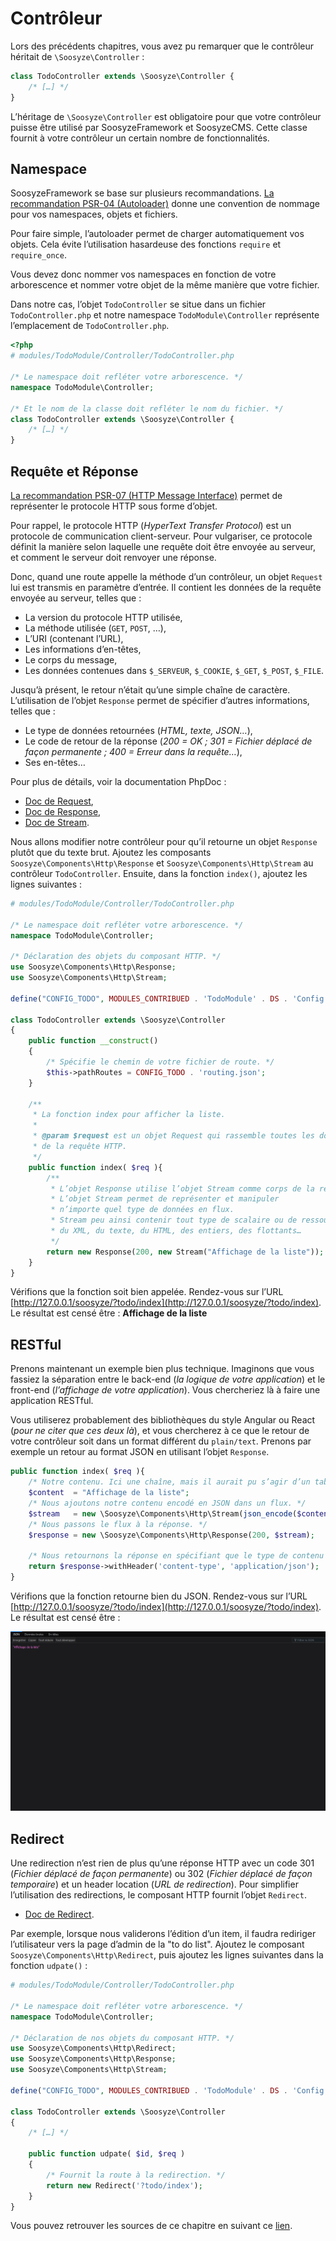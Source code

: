 ﻿# Contrôleur

Lors des précédents chapitres, vous avez pu remarquer que le contrôleur héritait de `\Soosyze\Controller` :

```php
class TodoController extends \Soosyze\Controller { 
    /* […] */
}
```

L’héritage de `\Soosyze\Controller` est obligatoire pour que votre contrôleur puisse être utilisé par SoosyzeFramework et SoosyzeCMS. Cette classe fournit à votre contrôleur un certain nombre de fonctionnalités.

## Namespace

SoosyzeFramework se base sur plusieurs recommandations.
[La recommandation PSR-04 (Autoloader)](https://www.php-fig.org/psr/psr-4/) donne une convention de nommage pour vos namespaces, objets et fichiers.

Pour faire simple, l’autoloader permet de charger automatiquement vos objets. Cela évite l’utilisation hasardeuse des fonctions `require` et `require_once`.

Vous devez donc nommer vos namespaces en fonction de votre arborescence et nommer votre objet de la même manière que votre fichier.

Dans notre cas, l’objet `TodoController` se situe dans un fichier `TodoController.php` et notre namespace `TodoModule\Controller` représente l’emplacement de `TodoController.php`.

```php
<?php
# modules/TodoModule/Controller/TodoController.php

/* Le namespace doit refléter votre arborescence. */
namespace TodoModule\Controller;

/* Et le nom de la classe doit refléter le nom du fichier. */
class TodoController extends \Soosyze\Controller { 
    /* […] */
}
```

## Requête et Réponse

[La recommandation PSR-07 (HTTP Message Interface)](https://www.php-fig.org/psr/psr-7/) permet de représenter le protocole HTTP sous forme d’objet.

Pour rappel, le protocole HTTP (*HyperText Transfer Protocol*) est un protocole de communication client-serveur. Pour vulgariser, ce protocole définit la manière selon laquelle une requête doit être envoyée au serveur, et comment le serveur doit renvoyer une réponse.

Donc, quand une route appelle la méthode d’un contrôleur, un objet `Request` lui est transmis en paramètre d’entrée. Il contient les données de la requête envoyée au serveur, telles que :

* La version du protocole HTTP utilisée,
* La méthode utilisée (`GET`, `POST`, …),
* L’URI (contenant l’URL),
* Les informations d’en-têtes,
* Le corps du message,
* Les données contenues dans `$_SERVEUR`, `$_COOKIE`, `$_GET`, `$_POST`, `$_FILE`.

Jusqu’à présent, le retour n’était qu’une simple chaîne de caractère. L’utilisation de l’objet `Response` permet de spécifier d’autres informations, telles que :

* Le type de données retournées (*HTML, texte, JSON…*),
* Le code de retour de la réponse (*200 = OK ; 301 = Fichier déplacé de façon permanente ; 400 = Erreur dans la requête…*),
* Ses en-têtes…

Pour plus de détails, voir la documentation PhpDoc :

* [Doc de Request](https://api.soosyze.com/Soosyze/Components/Http/Request.html),
* [Doc de Response](https://api.soosyze.com/Soosyze/Components/Http/Response.html),
* [Doc de Stream](https://api.soosyze.com/Soosyze/Components/Http/Stream.html).

Nous allons modifier notre contrôleur pour qu’il retourne un objet `Response` plutôt que du texte brut.
Ajoutez les composants `Soosyze\Components\Http\Response` et `Soosyze\Components\Http\Stream` au contrôleur `TodoController`. Ensuite, dans la fonction `index()`, ajoutez les lignes suivantes :

```php
# modules/TodoModule/Controller/TodoController.php

/* Le namespace doit refléter votre arborescence. */
namespace TodoModule\Controller;

/* Déclaration des objets du composant HTTP. */
use Soosyze\Components\Http\Response;
use Soosyze\Components\Http\Stream;

define("CONFIG_TODO", MODULES_CONTRIBUED . 'TodoModule' . DS . 'Config' . DS);

class TodoController extends \Soosyze\Controller
{
    public function __construct()
    {
        /* Spécifie le chemin de votre fichier de route. */
        $this->pathRoutes = CONFIG_TODO . 'routing.json';
    }

    /**
     * La fonction index pour afficher la liste.
     *
     * @param $request est un objet Request qui rassemble toutes les données
     * de la requête HTTP.
     */
    public function index( $req ){
        /** 
         * L’objet Response utilise l’objet Stream comme corps de la réponse.
         * L’objet Stream permet de représenter et manipuler 
         * n’importe quel type de données en flux.
         * Stream peu ainsi contenir tout type de scalaire ou de ressources comme du JSON, 
         * du XML, du texte, du HTML, des entiers, des flottants…
         */
        return new Response(200, new Stream("Affichage de la liste"));
    }
}
```

Vérifions que la fonction soit bien appelée.
Rendez-vous sur l’URL [http://127.0.0.1/soosyze/?todo/index](http://127.0.0.1/soosyze/?todo/index).
Le résultat est censé être : **Affichage de la liste**

## RESTful

Prenons maintenant un exemple bien plus technique. Imaginons que vous fassiez la séparation entre le back-end (*la logique de votre application*) et le front-end (*l’affichage de votre application*). Vous chercheriez là à faire une application RESTful. 

Vous utiliserez probablement des bibliothèques du style Angular ou React (*pour ne citer que ces deux là*), et vous chercherez à ce que le retour de votre contrôleur soit dans un format différent du `plain/text`. Prenons par exemple un retour au format JSON en utilisant l’objet `Response`.

```php
public function index( $req ){
    /* Notre contenu. Ici une chaîne, mais il aurait pu s’agir d’un tableau. */
    $content  = "Affichage de la liste";
    /* Nous ajoutons notre contenu encodé en JSON dans un flux. */
    $stream   = new \Soosyze\Components\Http\Stream(json_encode($content));
    /* Nous passons le flux à la réponse. */
    $response = new \Soosyze\Components\Http\Response(200, $stream);

    /* Nous retournons la réponse en spécifiant que le type de contenu est du JSON. */
    return $response->withHeader('content-type', 'application/json');
}
```

Vérifions que la fonction retourne bien du JSON.
Rendez-vous sur l’URL [http://127.0.0.1/soosyze/?todo/index](http://127.0.0.1/soosyze/?todo/index).
Le résultat est censé être : 

![Illustration 08_controleur-restful.png](/assets/development/08_controleur-restful.png)

## Redirect

Une redirection n’est rien de plus qu’une réponse HTTP avec un code 301 (*Fichier déplacé de façon permanente*) ou 302 (*Fichier déplacé de façon temporaire*) et un header location (*URL de redirection*). Pour simplifier l’utilisation des redirections, le composant HTTP fournit l’objet `Redirect`.

* [Doc de Redirect](https://api.soosyze.com/Soosyze/Components/Http/Redirect.html).

Par exemple, lorsque nous validerons l’édition d’un item, il faudra rediriger l’utilisateur vers la page d’admin de la "to do list". Ajoutez le composant `Soosyze\Components\Http\Redirect`, puis ajoutez les lignes suivantes dans la fonction `udpate()` :

```php
# modules/TodoModule/Controller/TodoController.php

/* Le namespace doit refléter votre arborescence. */
namespace TodoModule\Controller;

/* Déclaration de nos objets du composant HTTP. */
use Soosyze\Components\Http\Redirect;
use Soosyze\Components\Http\Response;
use Soosyze\Components\Http\Stream;

define("CONFIG_TODO", MODULES_CONTRIBUED . 'TodoModule' . DS . 'Config' . DS);

class TodoController extends \Soosyze\Controller
{
    /* […] */

    public function udpate( $id, $req )
    {
        /* Fournit la route à la redirection. */
        return new Redirect('?todo/index');
    }
}
```

Vous pouvez retrouver les sources de ce chapitre en suivant ce [lien](/development/module/src/08_controleur).
